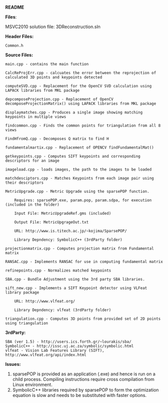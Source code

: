 **README**

**Files**:

MSVC2010 solution file: 3DReconstruction.sln

**Header Files:**

    Common.h

**Source Files:**

    main.cpp - contains the main function

    CalcReProjErr.cpp - calcuates the error between the reprojection of calculated 3D points and keypoints detected

    computeSVD.cpp - Replacement for the OpenCV SVD calculation using LAPACK libraries from MKL package 

    depcomposeProjection.cpp - Replacement of OpenCV decomposeProjectionMatrix() using LAPACK libraries from MKL package

    displaymatches.cpp - Produces a single image showing matching keypoints in multiple views

    findcommon.cpp - Finds the common points for triangulation from all 8 views

    FindHfromQ.cpp - Decomposes Q matrix to find H 

    fundamentalmartix.cpp - Replacement of OPENCV findFundamentalMat()

    getkeypoints.cpp - Computes SIFT keypoints and corresponding descriptors for an image

    imageload.cpp - loads images, the path to the images to be loaded

    matchdesciptors.cpp - Matches Keypoints from each image pair using their descriptors

    MetricUpgrade.cpp - Metric Upgrade using the sparsePOP function. 
	    
        Requires: sparsePOP.exe, param.pop, param.sdpa, for execution (included in the folder)
	    
        Input File: MetricUpgradeRef.gms (included)
	    
        Output File: MetricUpgrageOut.txt
	    
        URL: http://www.is.titech.ac.jp/~kojima/SparsePOP/
	    
        Library Depndency: SymbolicC++ (3rdParty folder)

    projectionmatrix.cpp - Computes projection matrix from Fundamental matrix

    RANSAC.cpp - Implements RANSAC for use in computing fundamental matrix    

    refinepoints.cpp - Normalizes matched keypoints

    SBA.cpp - Bundle Adjustment using the 3rd party SBA libraries. 
	
    sift_new.cpp - Implements a SIFT Keypoint detector using VLFeat library package 

        URL: http://www.vlfeat.org/
	
        Library Depndency: vlfeat (3rdParty folder)
	
    triangulation.cpp - Computes 3D points from provided set of 2D points using triangulation

**3rdParty:**

    SBA (ver 1.5) - http://users.ics.forth.gr/~lourakis/sba/ 
    SymbolicC++ - http://issc.uj.ac.za/symbolic/symbolic.html
    vlfeat - Vision Lab Features Library (SIFT), http://www.vlfeat.org/api/index.html

**Issues:**
1. sparsePOP is provided as an application (.exe) and hence is run on a child process. Compiling instructions require cross compilation from Linux environment.
2. SymbolicC++ libraries required by sparsePOP to form the optimization equation is slow and needs to be substituted with faster options.
